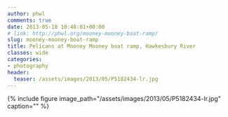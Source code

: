 ```yaml
---
author: phwl
comments: true
date: 2013-05-18 10:48:01+00:00
# link: http://phwl.org/mooney-mooney-boat-ramp/
slug: mooney-mooney-boat-ramp
title: Pelicans at Mooney Mooney boat ramp, Hawkesbury River
classes: wide
categories:
- photography
header:
  teaser: /assets/images/2013/05/P5182434-lr.jpg
---
```


{% include figure image_path="/assets/images/2013/05/P5182434-lr.jpg" caption="" %}
